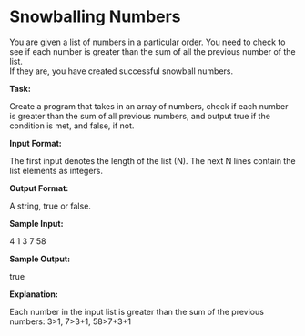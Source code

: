 
# Snowballing Numbers

You are given a list of numbers in a particular order. You need to check to see if each number is greater than the sum of all the previous number of the list.   
If they are, you have created successful snowball numbers. 

**Task:**

Create a program that takes in an array of numbers, check if each number is greater than the sum of all previous numbers, and output true if the condition is met, and false, if not. 

**Input Format:**

The first input denotes the length of the list (N). The next N lines contain the list elements as integers.  

**Output Format:**

A string, true or false. 

**Sample Input:**

4 
1 
3 
7 
58 

**Sample Output:**

true

**Explanation:**
  
Each number in the input list is greater than the sum of the previous numbers: 3>1, 7>3+1, 58>7+3+1